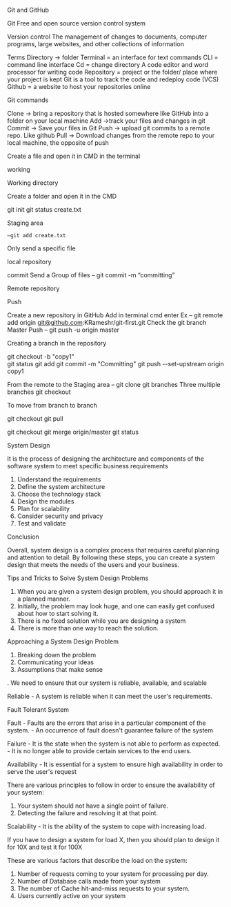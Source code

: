 
Git and GitHub

Git 
Free and open source version control system

Version control
The management of changes to  documents, computer programs, large websites, and other collections of information


Terms 
  Directory -> folder 
Terminal  = an interface for text commands
CLI =  command line interface
Cd = change directory
A code editor and word processor for writing code
Repository = project or the folder/ place where your project is kept 
Git is a tool to track the code and redeploy code (VCS)
Github = a website to host your repositories online


Git  commands

Clone -> bring a repository that is hosted somewhere like GitHub into a folder on your local machine 
Add ->track your files and changes in git
Commit  -> Save your files in Git
Push  -> upload git commits to a remote repo. Like github
Pull -> Download changes from the remote repo to your local 
machine, the opposite of push 

Create a file and open it in CMD in the terminal 

working

Working directory

Create a folder and open it in the CMD

git init
git status
create.txt 


Staging area

    –git add create.txt 
Only send a specific file
 


 local repository 


commit
Send a Group of files 
– git  commit -m “committing”

Remote repository

Push 

Create a new repository in GitHub
Add in terminal cmd enter
Ex – git remote add origin git@github.com:KRameshr/git-first.git
Check the git branch 
Master 
Push 
– git push -u origin master



Creating a branch in the repository 

git checkout -b "copy1"    
git status 
git add 
git commit -m "Committing"
git push --set-upstream origin copy1

From the remote to the Staging area
– git clone <git website link>
   git branches
         Three multiple branches 
 git checkout <brancename>


To move from branch to branch

 git checkout <brancename>
 git pull

git checkout  <brancename>
git merge origin/master
git status







System Design

It is the process of designing the architecture and components of the software system to meet specific business requirements


1. Understand the requirements
2. Define the system architecture
3. Choose the technology stack
4. Design the modules	
5. Plan for scalability
6. Consider security and privacy
7. Test and validate

Conclusion

Overall, system design is a complex process that requires careful planning and attention to detail. By following these steps, you can create a system design that meets the needs of the users and your business.


Tips and Tricks to Solve System Design Problems

1. When you are given a system design problem, you should approach it in a planned manner.
2. Initially, the problem may look huge, and one can easily get confused about how to start solving it.
3. There is no fixed solution while you are designing a system
4. There is more than one way to reach the solution.

Approaching a System Design Problem

1. Breaking down the problem
2. Communicating your ideas
3. Assumptions that make sense 



. We need to ensure that our system is reliable, available, and scalable

Reliable - A system is reliable when it can meet the user's requirements.

Fault Tolerant System

Fault - Faults are the errors that arise in a particular component of the system.
      - An occurrence of fault doesn't guarantee failure of the system

Failure - It is the state when the system is not able to perform as expected.
	- It is no longer able to provide certain services to the end users.


Availability - It is essential for a system to ensure high availability in order to serve the user's request

There are various principles to follow in order to ensure the availability of your system:
 1. Your system should not have a single point of failure.
 2. Detecting the failure and resolving it at that point.


Scalability - It is the ability of the system to cope with increasing load.

If you have to design a system for load X, then you should plan to design it for 10X and test it for 100X


These are various factors that describe the load on the system:
1. Number of requests coming to your system for processing per day.
2. Number of Database calls made from your system
3. The number of Cache hit-and-miss requests to your system.
4. Users currently active on your system






